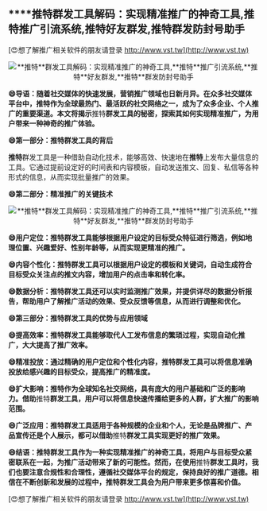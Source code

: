 ## ****推特**群发工具解码：实现精准推广的神奇工具,**推特**推广引流系统,**推特**好友群发,**推特**群发防封号助手**

[😍想了解推广相关软件的朋友请登录 http://www.vst.tw](http://www.vst.tw)

 <center><img src="https://vst.tw/MP4/tuiguang/png/6.png" alt="**推特**群发工具解码：实现精准推广的神奇工具,**推特**推广引流系统,**推特**好友群发,**推特**群发防封号助手"></center>

**😄导语：随着社交媒体的快速发展，营销推广领域也日新月异。在众多社交媒体平台中，**推特**作为全球最热门、最活跃的社交网络之一，成为了众多企业、个人推广的重要渠道。本文将揭示**推特**群发工具的秘密，探索其如何实现精准推广，为用户带来一种神奇的推广体验。**

**😄第一部分：**推特**群发工具的背后**

**推特**群发工具是一种借助自动化技术，能够高效、快速地在**推特**上发布大量信息的工具。它通过提前设定好的时间表和内容模板，自动发送推文、回复、私信等各种形式的信息，从而实现批量推广的效果。

**😄第二部分：精准推广的关键技术**

 <center><img src="https://vst.tw/MP4/tuiguang/png/7.png" alt="**推特**群发工具解码：实现精准推广的神奇工具,**推特**推广引流系统,**推特**好友群发,**推特**群发防封号助手"></center>

**😄用户定位：**推特**群发工具能够根据用户设定的目标受众特征进行筛选，例如地理位置、兴趣爱好、性别年龄等，从而实现更精准的推广。**

**😄内容个性化：**推特**群发工具可以根据用户设定的模板和关键词，自动生成符合目标受众关注点的推文内容，增加用户的点击率和转化率。**

**😄数据分析：**推特**群发工具还可以实时监测推广效果，并提供详尽的数据分析报告，帮助用户了解推广活动的效果、受众反馈等信息，从而进行调整和优化。**

**😄第三部分：**推特**群发工具的优势与应用领域**

**😄提高效率：**推特**群发工具能够取代人工发布信息的繁琐过程，实现自动化推广，大大提高了推广效率。**

**😄精准投放：通过精确的用户定位和个性化内容，**推特**群发工具可以将信息准确投放给感兴趣的目标受众，提高推广的精准度。**

**😄扩大影响：**推特**作为全球知名社交网络，具有庞大的用户基础和广泛的影响力。借助**推特**群发工具，用户可以将信息快速传播给更多的人群，扩大推广的影响范围。**

**😄广泛应用：**推特**群发工具适用于各种规模的企业和个人，无论是品牌推广、产品宣传还是个人展示，都可以借助**推特**群发工具实现更好的推广效果。**

**😄结语：**推特**群发工具作为一种实现精准推广的神奇工具，将用户与目标受众紧密联系在一起，为推广活动带来了新的可能性。然而，在使用**推特**群发工具时，我们也要注意合规性和合理性，遵循社交媒体平台的规定，保持良好的推广道德。相信在不断创新和发展的过程中，**推特**群发工具会为用户带来更多惊喜和价值。**

[😍想了解推广相关软件的朋友请登录 http://www.vst.tw](http://www.vst.tw)



